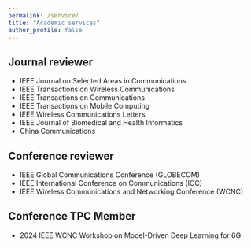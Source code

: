 ```yaml
---
permalink: /service/
title: "Academic services"
author_profile: false
---
```


## Journal reviewer

* IEEE Journal on Selected Areas in Communications
* IEEE Transactions on Wireless Communications
* IEEE Transactions on Communications
* IEEE Transactions on Mobile Computing
* IEEE Wireless Communications Letters
* IEEE Journal of Biomedical and Health Informatics
* China Communications

## Conference reviewer
* IEEE Global Communications Conference (GLOBECOM)
* IEEE International Conference on Communications (ICC)
* IEEE Wireless Communications and Networking Conference (WCNC)

## Conference TPC Member
* 2024 IEEE WCNC Workshop on Model-Driven Deep Learning for 6G
